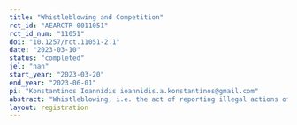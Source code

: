 ```yaml
---
title: "Whistleblowing and Competition"
rct_id: "AEARCTR-0011051"
rct_id_num: "11051"
doi: "10.1257/rct.11051-2.1"
date: "2023-03-10"
status: "completed"
jel: "nan"
start_year: "2023-03-20"
end_year: "2023-06-01"
pi: "Konstantinos Ioannidis ioannidis.a.konstantinos@gmail.com"
abstract: "Whistleblowing, i.e. the act of reporting illegal actions of a manager by an employee, is an important tool to uncover corporate fraud. Previous experimental literature has studied firms independently of each other. However, competition between firms can be an important driver of corrupt behaviour. In an experiment, we use treatments with and without firm competition and conjecture that whistleblowing is less likely under competition. We additionally explore whether managers and employees form self-serving beliefs about the prevalence and acceptability of cheating and non-whistleblowing."
layout: registration
---
```


